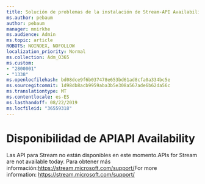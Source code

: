 ```yaml
---
title: Solución de problemas de la instalación de Stream-API Availability
ms.author: pebaum
author: pebaum
manager: mnirkhe
ms.audience: Admin
ms.topic: article
ROBOTS: NOINDEX, NOFOLLOW
localization_priority: Normal
ms.collection: Adm_O365
ms.custom:
- "2800001"
- "1338"
ms.openlocfilehash: bd08dce9f6b037478e653bd61ad8cfa0a334bc5e
ms.sourcegitcommit: 1d98db8acb9959aba3b5e308a567ade6b62da56c
ms.translationtype: MT
ms.contentlocale: es-ES
ms.lasthandoff: 08/22/2019
ms.locfileid: "36559318"
---
```

# <a name="api-availability"></a><span data-ttu-id="42ff3-102">Disponibilidad de API</span><span class="sxs-lookup"><span data-stu-id="42ff3-102">API Availability</span></span>

<span data-ttu-id="42ff3-103">Las API para Stream no están disponibles en este momento.</span><span class="sxs-lookup"><span data-stu-id="42ff3-103">APIs for Stream are not available today.</span></span>
<span data-ttu-id="42ff3-104">Para obtener más información:https://stream.microsoft.com/support/</span><span class="sxs-lookup"><span data-stu-id="42ff3-104">For more information: https://stream.microsoft.com/support/</span></span>